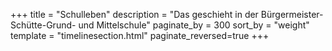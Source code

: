 +++
title = "Schulleben"
description = "Das geschieht in der Bürgermeister-Schütte-Grund- und Mittelschule"
paginate_by = 300
sort_by = "weight"
template = "timelinesection.html"
paginate_reversed=true
+++